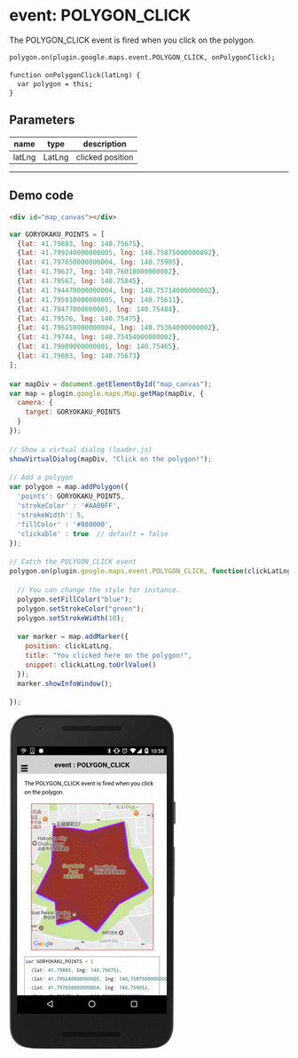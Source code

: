 # event: POLYGON_CLICK

The POLYGON_CLICK event is fired when you click on the polygon.

```
polygon.on(plugin.google.maps.event.POLYGON_CLICK, onPolygonClick);

function onPolygonClick(latLng) {
  var polygon = this;
}
```

## Parameters

name           | type          | description
---------------|---------------|---------------------------------------
latLng         | LatLng        | clicked position
-----------------------------------------------------------------------

## Demo code

```html
<div id="map_canvas"></div>
```

```js
var GORYOKAKU_POINTS = [
  {lat: 41.79883, lng: 140.75675},
  {lat: 41.799240000000005, lng: 140.75875000000002},
  {lat: 41.797650000000004, lng: 140.75905},
  {lat: 41.79637, lng: 140.76018000000002},
  {lat: 41.79567, lng: 140.75845},
  {lat: 41.794470000000004, lng: 140.75714000000002},
  {lat: 41.795010000000005, lng: 140.75611},
  {lat: 41.79477000000001, lng: 140.75484},
  {lat: 41.79576, lng: 140.75475},
  {lat: 41.796150000000004, lng: 140.75364000000002},
  {lat: 41.79744, lng: 140.75454000000002},
  {lat: 41.79909000000001, lng: 140.75465},
  {lat: 41.79883, lng: 140.75673}
];

var mapDiv = document.getElementById("map_canvas");
var map = plugin.google.maps.Map.getMap(mapDiv, {
  camera: {
    target: GORYOKAKU_POINTS
  }
});

// Show a virtual dialog (loader.js)
showVirtualDialog(mapDiv, "Click on the polygon!");

// Add a polygon
var polygon = map.addPolygon({
  'points': GORYOKAKU_POINTS,
  'strokeColor' : '#AA00FF',
  'strokeWidth': 5,
  'fillColor' : '#880000',
  'clickable' : true  // default = false
});

// Catch the POLYGON_CLICK event
polygon.on(plugin.google.maps.event.POLYGON_CLICK, function(clickLatLng) {

  // You can change the style for instance.
  polygon.setFillColor("blue");
  polygon.setStrokeColor("green");
  polygon.setStrokeWidth(10);

  var marker = map.addMarker({
    position: clickLatLng,
    title: "You clicked here on the polygon!",
    snippet: clickLatLng.toUrlValue()
  });
  marker.showInfoWindow();

});
```

![](image.gif)
